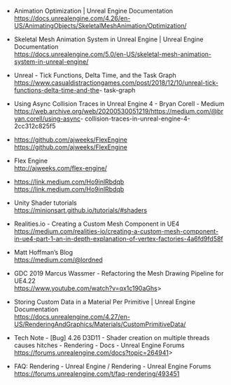 * Animation Optimization | Unreal Engine Documentation
<https://docs.unrealengine.com/4.26/en-US/AnimatingObjects/SkeletalMeshAnimation/Optimization/> <br/>
* Skeletal Mesh Animation System in Unreal Engine | Unreal Engine Documentation <br/> <https://docs.unrealengine.com/5.0/en-US/skeletal-mesh-animation-system-in-unreal-engine/>

* Unreal - Tick Functions, Delta Time, and the Task Graph <br/> <https://www.casualdistractiongames.com/post/2018/12/10/unreal-tick-functions-delta-time-and-the>- task-graph

* Using Async Collision Traces in Unreal Engine 4 - Bryan Corell - Medium <br/> <https://web.archive.org/web/20200530051219/https://medium.com/@bryan.corell/using-async>- collision-traces-in-unreal-engine-4-2cc312c825f5

* <https://github.com/ajweeks/FlexEngine> <br/> <https://github.com/ajweeks/FlexEngine>

* Flex Engine <br/> <http://ajweeks.com/flex-engine/>

* <https://link.medium.com/Ho9inlRbdqb> <br/>
<https://link.medium.com/Ho9inlRbdqb>

* Unity Shader tutorials <br/> <https://minionsart.github.io/tutorials/#shaders>

* Realities.io - Creating a Custom Mesh Component in UE4  
<https://medium.com/realities-io/creating-a-custom-mesh-component-in-ue4-part-1-an-in-depth-explanation-of-vertex-factories-4a6fd9fd58f>

* Matt Hoffman’s Blog  
<https://medium.com/@lordned>

* GDC 2019 Marcus Wassmer - Refactoring the Mesh Drawing Pipeline for UE4.22  
<https://www.youtube.com/watch?v=qx1c190aGhs>>

* Storing Custom Data in a Material Per Primitive | Unreal Engine Documentation <br/> <https://docs.unrealengine.com/4.27/en-US/RenderingAndGraphics/Materials/CustomPrimitiveData/>

* Tech Note - [Bug] 4.26 D3D11 - Shader creation on multiple threads causes hitches - Rendering - Docs - Unreal Engine Forums <br/> <https://forums.unrealengine.com/docs?topic=264941>>

* FAQ: Rendering - Unreal Engine / Rendering - Unreal Engine Forums <br/> <https://forums.unrealengine.com/t/faq-rendering/493451>
